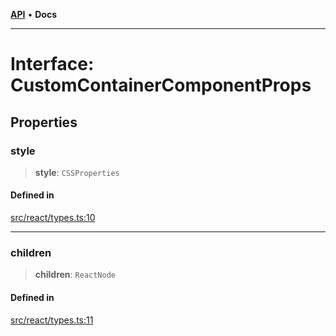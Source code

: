 [**API**](../../API.md) • **Docs**

***

# Interface: CustomContainerComponentProps

## Properties

### style

> **style**: `CSSProperties`

#### Defined in

[src/react/types.ts:10](https://github.com/inokawa/virtua/blob/2354131db851fd7526c2b9bc4d9c490858dbde64/src/react/types.ts#L10)

***

### children

> **children**: `ReactNode`

#### Defined in

[src/react/types.ts:11](https://github.com/inokawa/virtua/blob/2354131db851fd7526c2b9bc4d9c490858dbde64/src/react/types.ts#L11)
